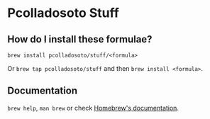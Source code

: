 # Pcolladosoto Stuff

## How do I install these formulae?

`brew install pcolladosoto/stuff/<formula>`

Or `brew tap pcolladosoto/stuff` and then `brew install <formula>`.

## Documentation

`brew help`, `man brew` or check [Homebrew's documentation](https://docs.brew.sh).
